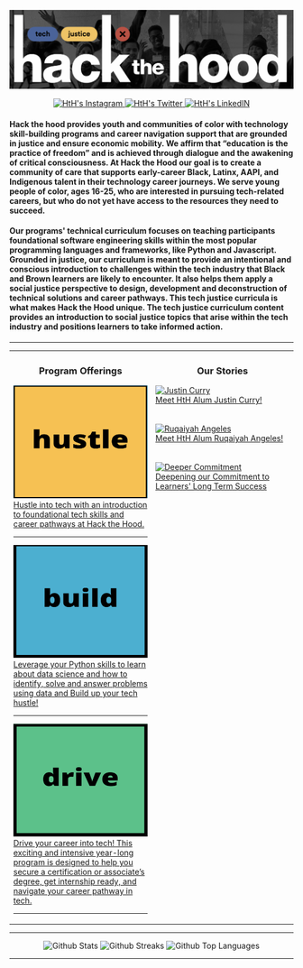 <!-- Welcoming -->
![](https://github.com/HtH-HacktheHood/HtH-HacktheHood/blob/main/Screen%20Shot%202022-08-26%20at%204.59.37%20PM.png?raw=true)

<!-- Social Links -->
<p align="center">
<a href="https://www.instagram.com/hackthehood/?hl=en">
  <img alt="HtH's Instagram" height=25 src="https://img.shields.io/badge/instagram-%23E4405F.svg?&style=for-the-badge&logo=instagram&logoColor=white" />
</a>
<a href="https://twitter.com/hackthehood">
  <img alt="HtH's Twitter" height=25 src="https://img.shields.io/badge/twitter-%231DA1F2.svg?&style=for-the-badge&logo=twitter&logoColor=white" />
</a>
<a href="https://www.linkedin.com/company/hackthehood/mycompany/">
  <img alt="HtH's LinkedIN" height=25 src="https://img.shields.io/badge/linkedin-%230077B5.svg?&style=for-the-badge&logo=linkedin&logoColor=white" />
</a>
</p>

<!-- About The Company -->
#### Hack the hood provides youth and communities of color with technology skill-building programs and career navigation support that are grounded in justice and ensure economic mobility. We affirm that “education is the practice of freedom” and is achieved through dialogue and the awakening of critical consciousness. At Hack the Hood our goal is to create a community of care that supports early-career Black, Latinx, AAPI, and Indigenous talent in their technology career journeys. We serve young people of color, ages 16-25, who are interested in pursuing tech-related careers, but who do not yet have access to the resources they need to succeed.

#### Our programs' technical curriculum focuses on teaching participants foundational software engineering skills within the most popular programming languages and frameworks, like Python and Javascript. Grounded in justice, our curriculum is meant to provide an intentional and conscious introduction to challenges within the tech industry that Black and Brown learners are likely to encounter. It also helps them apply a social justice perspective to design, development and deconstruction of technical solutions and career pathways. This tech justice curricula is what makes Hack the Hood unique. The tech justice curriculum content provides an introduction to social justice topics that arise within the tech industry and positions learners to take informed action. 

<hr>

<!-- Program and Blog Info -->
<table>
<tr>
<td width="50%" valign="top">

<h3 align="center"> Program Offerings </h3>

<!-- Programs start -->
<a href="https://www.hackthehood.org/programs/#hustle">
  <img alt="Hustle Program" height=200 width=500 src="https://github.com/HtH-HacktheHood/HtH-HacktheHood/blob/main/Screen%20Shot%202022-08-26%20at%205.39.17%20PM.png"><br>Hustle into tech with an introduction to foundational tech skills and career pathways at Hack the Hood.</img>
</a>
  <hr>
<a href="https://www.hackthehood.org/programs/#build">
  <img alt="Build Program" height=200 width=500 src="https://github.com/HtH-HacktheHood/HtH-HacktheHood/blob/main/Screen%20Shot%202022-08-26%20at%205.39.39%20PM.png"><br>Leverage your Python skills to learn about data science and how to identify, solve and answer problems using data and Build up your tech hustle!</img>
</a>
  <hr>
<a href="https://www.hackthehood.org/programs/#drive">
  <img alt="Build Program" height=200 width=500 src="https://github.com/HtH-HacktheHood/HtH-HacktheHood/blob/main/Screen%20Shot%202022-08-26%20at%205.39.53%20PM.png"><br>Drive your career into tech! This exciting and intensive year-long program is designed to help you secure a certification or associate’s degree, get internship ready, and navigate your career pathway in tech.</img>
</a>
  <hr>
<!-- Programs end -->
</td>
  
<td width="50%" valign="top">

<!-- Blogs Start -->
<h3 align="center"> Our Stories </h3>
  
<a href="https://www.hackthehood.org/blog/alumni-success-stories-justincurry">
  <img alt="Justin Curry" height=250 width=500 src="https://images.squarespace-cdn.com/content/v1/6160badf8352f03c5d30d34c/1655929998416-8HKD8ACOLOMYNBIAAQ54/JustinCurry.png"><br>Meet HtH Alum Justin Curry!</img>
</a>
  <br>
  <br>
  <br>
<a href="https://www.hackthehood.org/blog/alumni-success-stories-ruqaiyah-angeles">
  <img alt="Ruqaiyah Angeles" height=250 width=500 src="https://images.squarespace-cdn.com/content/v1/6160badf8352f03c5d30d34c/1652225053310-MBQSKKV28N2X6JUO3MIJ/AAPI+Month+%282%29.png"><br>Meet HtH Alum Ruqaiyah Angeles!</img>
</a>
  <br>
  <br>
  <br>
<a href="https://www.hackthehood.org/blog/hack-the-hood-deepens-our-commitment-to-learners-long-term-success">
  <img alt="Deeper Commitment" height=250 width=500 src="https://images.squarespace-cdn.com/content/v1/6160badf8352f03c5d30d34c/1649977308790-QXBTQP58KQCMMSGEU67L/Screen+Shot+2022-03-29+at+5.33.31+PM.png"><br>Deepening our Commitment to Learners' Long Term Success</img>
</a>
  <br>
  <br>
  <br>

</td>
</tr>

</table>
<hr>

<!-- Github Stats -->
<p align="center">
  <img src="https://github-readme-stats.vercel.app/api?username=HtH-HacktheHood&count_private=true&bg_color=30,e96443,904e95&title_color=fff&text_color=fff" alt="Github Stats" />
  <img src="http://github-readme-streak-stats.herokuapp.com?user=HtH-HacktheHood&count_private&theme=highcontrast&hide_border=true" alt="Github Streaks" />
  <img src="https://github-readme-stats.vercel.app/api/top-langs/?username=HtH-HacktheHood&count_private=true&theme=tokyonight" alt="Github Top Languages" />
</p>

<hr>

<!--
**hleejr/hleejr** is a ✨ _special_ ✨ repository because its `README.md` (this file) appears on your GitHub profile.

Here are some ideas to get you started:

- 🔭 I’m currently working on ...
- 🌱 I’m currently learning ...
- 👯 I’m looking to collaborate on ...
- 🤔 I’m looking for help with ...
- 💬 Ask me about ...
- 📫 How to reach me: ...
- 😄 Pronouns: ...
- ⚡ Fun fact: ...
-->
